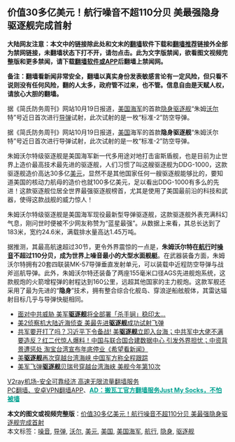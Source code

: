 <h2>价值30多亿美元！航行噪音不超110分贝 美最强隐身驱逐舰完成首射</h2> <p class="notice"><b>大陆网友注意：本文中的链接除此处和文末的<a href="https://github.com/bannedbook/fanqiang" >翻墙</a>软件下载和<a href="https://github.com/killgcd/justmysocks/blob/master/README.md">翻墙推荐</a>链接外全部为禁网链接，未翻墙状态下打不开，请勿点击。此为文字版禁闻，欲看图文视频完整版和更多禁闻，请下载<a href="https://github.com/bannedbook/fanqiang">翻墙软件或APP</a>后翻墙上禁闻网。</p><p>备注：翻墙看新闻非常安全，翻墙以真实身份发表敏感言论有一定风险，但只看不说则没有任何风险，翻的人太多，政府管不过来，也不管。信息自由是天赋人权，请放心大胆的翻墙。</b></p>  <div class="entry"> <p id="summary">据《简氏防务周刊》网站10月19日报道，<a href="https://www.bannedbook.org/bnews/tag/%e7%be%8e%e5%9b%bd%e6%b5%b7%e5%86%9b/" class="st_tag internal_tag" rel="tag" title="标签 美国海军 下的日志">美国海军</a>的首款<a href="https://www.bannedbook.org/bnews/tag/%E9%9A%90%E8%BA%AB/" class="st_tag internal_tag" rel="tag" title="标签 隐身 下的日志">隐身</a><a href="https://www.bannedbook.org/bnews/tag/%E9%A9%B1%E9%80%90%E8%88%B0/" class="st_tag internal_tag" rel="tag" title="标签 驱逐舰 下的日志">驱逐舰</a>“朱姆<a href="https://www.bannedbook.org/bnews/tag/%E6%B2%83%E5%B0%94/" class="st_tag internal_tag" rel="tag" title="标签 沃尔 下的日志">沃尔</a>特”号近日首次进行<a href="https://www.bannedbook.org/bnews/tag/%e5%af%bc%e5%bc%b9/" class="st_tag internal_tag" rel="tag" title="标签 导弹 下的日志">导弹</a>试射，此次试射的是一枚“标准-2”防空导弹。</p> <p>据《简氏防务周刊》网站10月19日报道，<a href="https://www.bannedbook.org/bnews/tag/%e7%be%8e%e5%9b%bd/" class="st_tag internal_tag" rel="tag" title="标签 美国 下的日志">美国</a>海军的首款<strong>隐身驱逐舰</strong>“朱姆沃尔特”号近日首次进行导弹试射，此次试射的是一枚“标准-2”防空导弹。</p>  <p>朱姆沃尔特级驱逐舰是美国海军新一代多用途对地打击宙斯盾舰，也是目前为止世界上造价最高技术最先进的驱逐舰，人们习惯了叫这艘驱逐舰为DDG-1000，这款驱逐舰造价高达30多亿<a href="https://www.bannedbook.org/bnews/tag/%e7%be%8e%e5%85%83/" class="st_tag internal_tag" rel="tag" title="标签 美元 下的日志">美元</a>，显然不是其他国家任何一艘驱逐舰能够比的，要知道美国的核动力航母的造价也就100多亿美元，足以看出DDG-1000有多么的先进！这款驱逐舰位居全世界最强驱逐舰榜首，尤其是使用了美国最前沿的科技和武器，使得这款战舰的威力惊人！</p> <p></p>  <p>朱姆沃尔特级驱逐舰是美国海军现役最新型导弹驱逐舰，这款驱逐舰外表充满科幻气息，刚问世时便被不少网友称赞为“蓝星最强”。从数据上来看，其总长达到了183米，宽约24.6米，满载排水量高达1.45万吨。</p> <p></p>  <p>据推测，其最高航速超过30节，更令外界震惊的一点是，<strong>朱姆沃尔特在<a href="https://www.bannedbook.org/bnews/tag/%E8%88%AA%E8%A1%8C/" class="st_tag internal_tag" rel="tag" title="标签 航行 下的日志">航行</a>时<a href="https://www.bannedbook.org/bnews/tag/%E5%99%AA%E9%9F%B3/" class="st_tag internal_tag" rel="tag" title="标签 噪音 下的日志">噪音</a>不超过110分贝，成为世界上噪音最小的大型水面舰艇</strong>。在武器装备方面，朱姆沃尔特拥有20套四联装MK-57导弹垂直发射单元，可以装载中近程防空导弹与战斧巡航导弹。此外，朱姆沃尔特还装备了两座155毫米口径AGS先进舰炮系统，这款舰炮的火箭增程弹的射程达到160公里，远超其他国家的主力舰炮。这款军舰还采用了最为先进的“<strong>隐身</strong>”技术，拥有整合综合化舰岛、穿浪逆船舷舰体，其雷达辐射目标几乎与导弹快艇相同。</p> <ul class='op-related-articles' title='相关阅读'> <li><a href='https://www.bannedbook.org/bnews/cbnews/20201024/1419548.html' target='_blank'>面对中共威胁 美军<b>驱逐舰</b>将全部署「杀手锏」稳印太…</a></li> <li><a href='https://www.bannedbook.org/bnews/comments/20201020/1417073.html' target='_blank'>美2侦察机大陆近海侦查 美最先进<b>驱逐舰</b>成功试射飞弹</a></li> <li><a href='https://www.bannedbook.org/bnews/bannedvideo/20201016/1414804.html' target='_blank'>共军要开打了吗？习近平下令备战! 美<b>驱逐舰</b>立即入台海；中共军中大佬不满要造反？红二代惊人爆料！中国与联合国合建数据中心 引发外界担忧；中资背景遭惩处 淘宝台湾宣布年底停业《希望看新闻》</a></li> <li><a href='https://www.bannedbook.org/bnews/headline/20201015/1414177.html' target='_blank'>美<b>驱逐舰</b>再次穿越台湾海峡 中国军方称全程跟踪</a></li> <li><a href='https://www.bannedbook.org/bnews/cnnews/20201015/1414116.html' target='_blank'>美军飞弹<b>驱逐舰</b>贝瑞号穿越台湾海峡 美舰今年第10次</a></li> </ul> <p class="texttj"> <a href="https://www.bannedbook.org/forum23/topic22702.html" target="_blank">V2ray机场-安全可靠经济 高速无限流量翻墙服务</a><br/> <a href="https://github.com/bannedbook/fanqiang/wiki/%E7%A6%81%E9%97%BB%E7%BD%91%E5%AE%89%E5%8D%93%E7%BF%BB%E5%A2%99%E6%96%B0%E9%97%BBAPP" target="_blank">PC翻墙、安卓VPN翻墙APP</a>、<span onclick="window.open('https://github.com/killgcd/justmysocks/blob/master/README.md')" style="font-weight:bold;color:#00A191;cursor:pointer;text-decoration:underline;outline:none">AD：搬瓦工官方翻墙服务Just My Socks，不怕被墙</span></p><p></p><a name='sharetosocial'></a>       <div><b>本文的图文或视频完整版</b>：<a href='https://www.bannedbook.org/bnews/topimagenews/20201025/1419905.html'>价值30多亿美元！航行噪音不超110分贝 美最强隐身驱逐舰完成首射</a></div>  </div><!--END ENTRY--> <div class="postfooter"> <div>本文标签：<a href="https://www.bannedbook.org/bnews/tag/%E5%99%AA%E9%9F%B3/" rel="tag">噪音</a>, <a href="https://www.bannedbook.org/bnews/tag/%e5%af%bc%e5%bc%b9/" rel="tag">导弹</a>, <a href="https://www.bannedbook.org/bnews/tag/%E6%B2%83%E5%B0%94/" rel="tag">沃尔</a>, <a href="https://www.bannedbook.org/bnews/tag/%e7%be%8e%e5%85%83/" rel="tag">美元</a>, <a href="https://www.bannedbook.org/bnews/tag/%e7%be%8e%e5%9b%bd/" rel="tag">美国</a>, <a href="https://www.bannedbook.org/bnews/tag/%e7%be%8e%e5%9b%bd%e6%b5%b7%e5%86%9b/" rel="tag">美国海军</a>, <a href="https://www.bannedbook.org/bnews/tag/%E8%88%AA%E8%A1%8C/" rel="tag">航行</a>, <a href="https://www.bannedbook.org/bnews/tag/%E9%9A%90%E8%BA%AB/" rel="tag">隐身</a>, <a href="https://www.bannedbook.org/bnews/tag/%E9%A9%B1%E9%80%90%E8%88%B0/" rel="tag">驱逐舰</a></div>  </div><!--END POSTFOOTER--> 